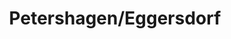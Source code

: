 ---
title: Petershagen/Eggersdorf
url: /petershagen-eggersdorf/
latitude: 52.556
longitude: 13.83
---